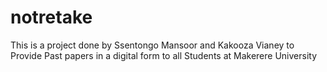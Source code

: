 # notretake
This is a project done by Ssentongo Mansoor and Kakooza Vianey to Provide Past papers in a digital form to all Students at Makerere University
